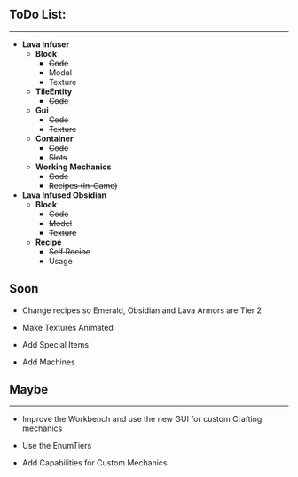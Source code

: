 ## ToDo List:
---
+ **Lava Infuser**
  + **Block**
    + ~~Code~~
    + Model
    + Texture
  + **TileEntity**
    + ~~Code~~
  + **Gui**
    + ~~Code~~
    + ~~Texture~~
  + **Container**
    + ~~Code~~
    + ~~Slots~~
  + **Working Mechanics**
    + ~~Code~~
    + ~~Recipes (In-Game)~~
+ **Lava Infused Obsidian**
  + **Block**
    + ~~Code~~
    + ~~Model~~
    + ~~Texture~~
  + **Recipe**
    + ~~Self Recipe~~
    + Usage
      
## Soon
+ Change recipes so Emerald, Obsidian and Lava Armors are Tier 2

+ Make Textures Animated

+ Add Special Items

+ Add Machines

## Maybe
---
+ Improve the Workbench and use the new GUI for custom Crafting mechanics

+ Use the EnumTiers

+ Add Capabilities for Custom Mechanics
